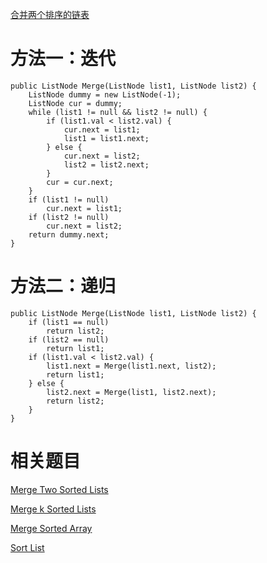 [合并两个排序的链表](https://www.nowcoder.com/practice/d8b6b4358f774294a89de2a6ac4d9337?tpId=13&tqId=11169&tPage=1&rp=1&ru=/ta/coding-interviews&qru=/ta/coding-interviews/question-ranking&from=cyc_github) 

# 方法一：迭代

    public ListNode Merge(ListNode list1, ListNode list2) {
        ListNode dummy = new ListNode(-1);
        ListNode cur = dummy;
        while (list1 != null && list2 != null) {
            if (list1.val < list2.val) {
                cur.next = list1;
                list1 = list1.next;
            } else {
                cur.next = list2;
                list2 = list2.next;
            }
            cur = cur.next;
        }
        if (list1 != null)
            cur.next = list1;
        if (list2 != null)
            cur.next = list2;
        return dummy.next;
    }
 
# 方法二：递归

    public ListNode Merge(ListNode list1, ListNode list2) {
        if (list1 == null)
            return list2;
        if (list2 == null)
            return list1;
        if (list1.val < list2.val) {
            list1.next = Merge(list1.next, list2);
            return list1;
        } else {
            list2.next = Merge(list1, list2.next);
            return list2;
        }
    }
    
# 相关题目

[Merge Two Sorted Lists](https://leetcode.com/problems/merge-two-sorted-lists/)

[Merge k Sorted Lists](https://leetcode.com/problems/merge-k-sorted-lists/)

[Merge Sorted Array](https://leetcode.com/problems/merge-sorted-array/)

[Sort List](https://leetcode.com/problems/sort-list/)
